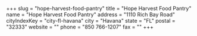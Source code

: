 +++
slug = "hope-harvest-food-pantry"
title = "Hope Harvest Food Pantry"
name = "Hope Harvest Food Pantry"
address = "1110 Rich Bay Road"
cityIndexKey = "city-fl-havana"
city = "Havana"
state = "FL"
postal = "32333"
website = ""
phone = "850 766-1207"
fax = ""
+++

